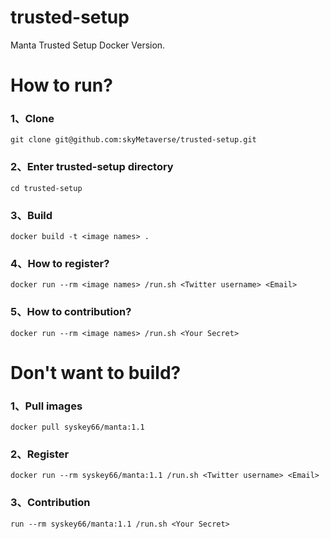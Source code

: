 # trusted-setup
Manta Trusted Setup Docker Version.

# How to run?

### 1、Clone

```shell
git clone git@github.com:skyMetaverse/trusted-setup.git
```

### 2、Enter trusted-setup directory 

```shell
cd trusted-setup
```

### 3、Build

```shell
docker build -t <image names> .
```

### 4、How to register?

```shell
docker run --rm <image names> /run.sh <Twitter username> <Email>
```

### 5、How to contribution?

```shell
docker run --rm <image names> /run.sh <Your Secret>
```

# Don't want to build?

### 1、Pull images

```shell
docker pull syskey66/manta:1.1
```

### 2、Register

```
docker run --rm syskey66/manta:1.1 /run.sh <Twitter username> <Email>
```

### 3、Contribution

```
run --rm syskey66/manta:1.1 /run.sh <Your Secret>
```

